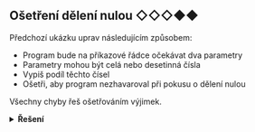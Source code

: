 ## Ošetření dělení nulou ◇◇◇◆◆

Předchozí ukázku uprav následujícím způsobem:

- Program bude na příkazové řádce očekávat dva parametry
- Parametry mohou být celá nebo desetinná čísla
- Vypiš podíl těchto čísel
- Ošetři, aby program nezhavaroval při pokusu o dělení nulou

Všechny chyby řeš ošetřováním výjimek.

<details>
<summary><b>Řešení</b></summary>


```python
import sys

try:
    prvni_cislo = float(sys.argv[1])
    druhe_cislo = float(sys.argv[2])
    print(f'Zadány parametry: {prvni_cislo} a {druhe_cislo}')
    vysledek = prvni_cislo // druhe_cislo
    print(f'vysledek je {vysledek}')
except IndexError:
    print('Zadej dva parametry na příkazovou řádku!')
except ValueError:
    print('Zadej číslo jako parametr na příkazovou řádku!')
except ZeroDivisionError:
    print('Nesmíš dělit nulou.')
```


</details>

